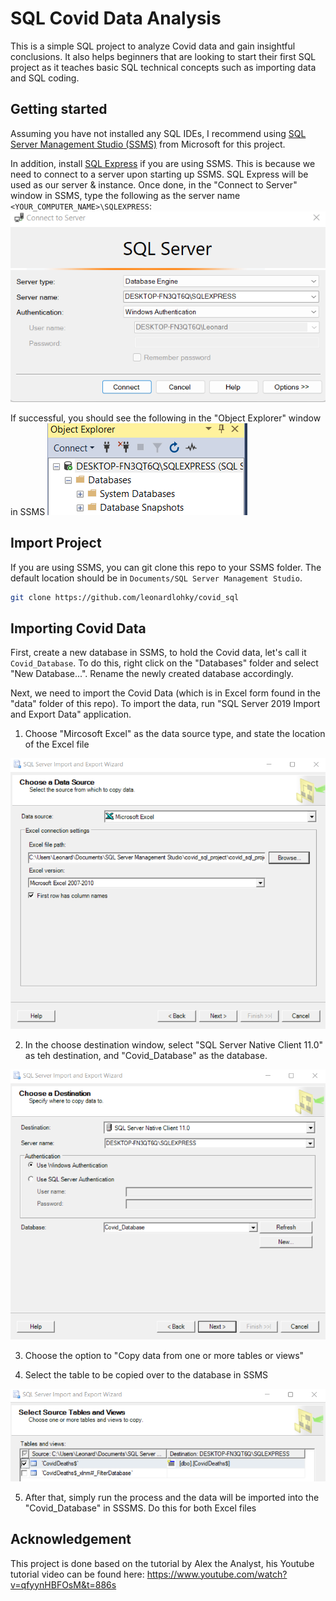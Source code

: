 # SQL Covid Data Analysis

This is a simple SQL project to analyze Covid data and gain insightful conclusions. It also helps beginners that are looking to start their first SQL project as it teaches basic SQL technical concepts such as importing data and SQL coding.

## Getting started
Assuming you have not installed any SQL IDEs, I recommend using [SQL Server Management Studio (SSMS)](https://learn.microsoft.com/en-us/sql/ssms/download-sql-server-management-studio-ssms?view=sql-server-ver16) from Microsoft for this project.

In addition, install [SQL Express](https://www.microsoft.com/en-us/sql-server/sql-server-downloads) if you are using SSMS. This is because we need to connect to a server upon starting up SSMS. SQL Express will be used as our server & instance.
Once done, in the "Connect to Server" window in SSMS, type the following as the server name `<YOUR_COMPUTER_NAME>\SQLEXPRESS`:
<img src="imgs/SSMS_connect.png" />

If successful, you should see the following in the "Object Explorer" window in SSMS
<img src="imgs/SSMS_connect_success.png" />

## Import Project
If you are using SSMS, you can git clone this repo to your SSMS folder. The default location should be in `Documents/SQL Server Management Studio`.
```bash
git clone https://github.com/leonardlohky/covid_sql
```

## Importing Covid Data
First, create a new database in SSMS, to hold the Covid data, let's call it `Covid_Database`. To do this, right click on the "Databases" folder and select "New Database...". Rename the newly created database accordingly.

Next, we need to import the Covid Data (which is in Excel form found in the "data" folder of this repo). To import the data, run "SQL Server 2019 Import and Export Data" application.
1) Choose "Mircosoft Excel" as the data source type, and state the location of the Excel file
<img src="imgs/select_data_source.png" />

2) In the choose destination window, select "SQL Server Native Client 11.0" as teh destination, and "Covid_Database" as the database.
<img src="imgs/data_source_destination.png" />

3) Choose the option to "Copy data from one or more tables or views"

4) Select the table to be copied over to the database in SSMS
<img src="imgs/select_table.png" />

5) After that, simply run the process and the data will be imported into the "Covid_Database" in SSSMS. Do this for both Excel files

## Acknowledgement
This project is done based on the tutorial by Alex the Analyst, his Youtube tutorial video can be found here:
https://www.youtube.com/watch?v=qfyynHBFOsM&t=886s